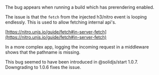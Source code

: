 The bug appears when running a build which has prerendering enabled.

The issue is that the `fetch` from the injected h3/nitro event is looping endlessly.
This is used to allow fetching internal api's.

[https://nitro.unjs.io/guide/fetch#in-server-fetch](https://nitro.unjs.io/guide/fetch#in-server-fetch)

In a more complex app, logging the incoming request in a middleware shows that the pathname is missing. 

This bug seemed to have been introduced in @solidjs/start 1.0.7.
Downgrading to 1.0.6 fixes the issue.
